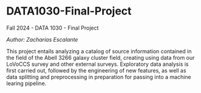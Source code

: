 # DATA1030-Final-Project
Fall 2024 - DATA 1030 - Final Project

_Author: Zacharias Escalante_

This project entails analyzing a catalog of source information contained in the field of the Abell 3266 galaxy cluster field, creating using data from our LoVoCCS survey and other external surveys. Exploratory data analysis is first carried out, followed by the engineering of new features, as well as data splitting and preprocessing in preparation for passing into a machine learing pipeline.
